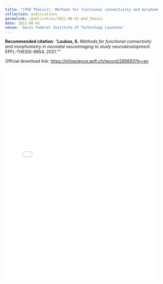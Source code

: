 ```yaml
---
title: "[PhD Thesis]\: Methods for functional connectivity and morphometry in neonatal neuroimaging to study neurodevelopment."
collection: publications
permalink: /publication/2021-06-01-phd_thesis
date: 2021-06-01
venue: 'Swiss Federal Institute of Technology Lausanne'
---
```


**Recommended citation**: "**Loukas, S.** *Methods for functional connectivity and morphometry in neonatal neuroimaging to study neurodevelopment*. EPFL-THESIS-8854, 2021.""

Official download link: <https://infoscience.epfl.ch/record/285683?ln=en>

<embed src="{{ site.baseurl }}/files/phd_thesis.pdf" width="500" height="700" type='application/pdf'>